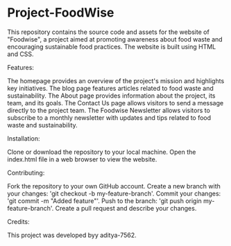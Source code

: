 # Project-FoodWise
This repository contains the source code and assets for the website of "Foodwise", a project aimed at promoting awareness about food waste and encouraging sustainable food practices. The website is built using HTML and CSS.

Features:

The homepage provides an overview of the project's mission and highlights key initiatives.
The blog page features articles related to food waste and sustainability.
The About page provides information about the project, its team, and its goals.
The Contact Us page allows visitors to send a message directly to the project team.
The Foodwise Newsletter allows visitors to subscribe to a monthly newsletter with updates and tips related to food waste and sustainability.

Installation:

Clone or download the repository to your local machine.
Open the index.html file in a web browser to view the website.

Contributing:

Fork the repository to your own GitHub account.
Create a new branch with your changes: 'git checkout -b my-feature-branch'.
Commit your changes: 'git commit -m "Added feature"'.
Push to the branch: 'git push origin my-feature-branch'.
Create a pull request and describe your changes.

Credits:

This project was developed byy aditya-7562.
